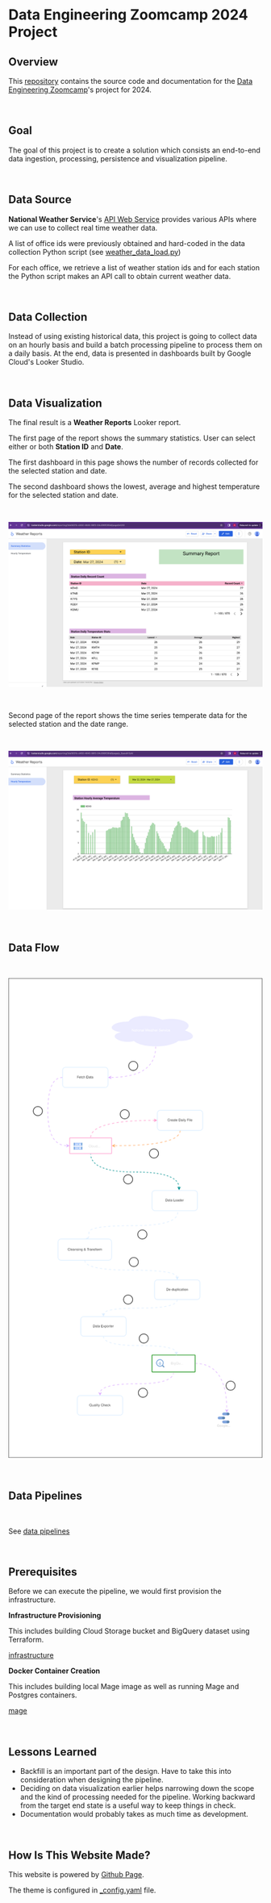 # Data Engineering Zoomcamp 2024 Project

## Overview

This [repository](https://github.com/cch0/data-engineering-zoomcamp-2024-project) contains the source code and documentation for the [Data Engineering Zoomcamp](https://github.com/DataTalksClub/data-engineering-zoomcamp)'s project for 2024.

<br>

## Goal

The goal of this project is to create a solution which consists an end-to-end data ingestion, processing, persistence and visualization pipeline.

<br>

## Data Source

**National Weather Service**'s [API Web Service](https://www.weather.gov/documentation/services-web-api#/default/radar_station) provides various APIs where we can use to collect real time weather data.

A list of office ids were previously obtained and hard-coded in the data collection Python script (see [weather_data_load.py](./src/weather_data_loader.py))

For each office, we retrieve a list of weather station ids and for each station the Python script makes an API call to obtain current weather data.

<br>

## Data Collection

Instead of using existing historical data, this project is going to collect data on an hourly basis and build a batch processing pipeline to process them on a daily basis. At the end, data is presented in dashboards built by Google Cloud's Looker Studio.



<br>

## Data Visualization

The final result is a **Weather Reports** Looker report.

The first page of the report shows the summary statistics. User can select either or both **Station ID** and **Date**.

The first dashboard in this page shows the number of records collected for the selected station and date.

The second dashboard shows the lowest, average and highest temperature for the selected station and date.

<br>

![data visualization 01](./docs/data_visualization_01.png)

<br>

Second page of the report shows the time series temperate data for the selected station and the date range.

<br>


![data visualization 02](./docs/data_visualization_02.png)

<br>


## Data Flow

<br>

![data flow](./docs/data_flow.svg)

<br>

## Data Pipelines

<br>

See [data pipelines](./docs/pipeline.md)

<br>



## Prerequisites

Before we can execute the pipeline, we would first provision the infrastructure.

**Infrastructure Provisioning**

This includes building Cloud Storage bucket and BigQuery dataset using Terraform.


[infrastructure](./docs/infra.md)


**Docker Container Creation**

This includes building local Mage image as well as running Mage and Postgres containers.


[mage](./docs/mage.md)

<br>

## Lessons Learned

- Backfill is an important part of the design. Have to take this into consideration when designing the pipeline.
- Deciding on data visualization earlier helps narrowing down the scope and the kind of processing needed for the pipeline. Working backward from the target end state is a useful way to keep things in check.
- Documentation would probably takes as much time as development.


<br>

## How Is This Website Made?

This website is powered by [Github Page](https://pages.github.com/).

The theme is configured in [_config.yaml](./_config.yaml) file.


<br>
